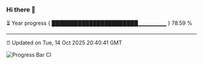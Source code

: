 ### Hi there 👋

⏳ Year progress { ███████████████████████▁▁▁▁▁▁▁ } 78.59 %

---

⏰ Updated on Tue, 14 Oct 2025 20:40:41 GMT

![Progress Bar CI](https://github.com/IshwaranRudhara/GIT-ACTION/workflows/Progress%20Bar%20CI/badge.svg)
